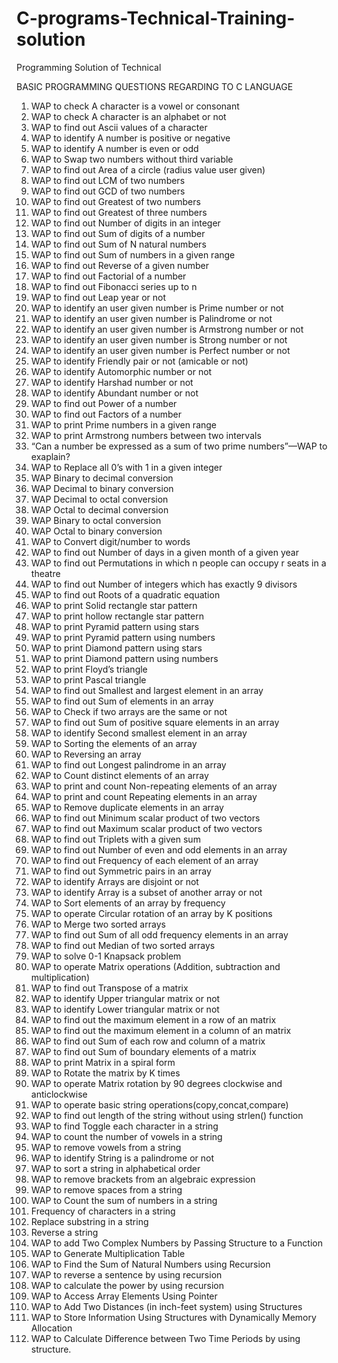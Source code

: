 # C-programs-Technical-Training-solution
Programming Solution of Technical 

BASIC PROGRAMMING QUESTIONS REGARDING TO C LANGUAGE

1.	WAP to check A character is a vowel or consonant
2.	WAP to check A character is an alphabet or not
3.	WAP to find out Ascii values of a character
4.	WAP to identify A number is positive or negative
5.	WAP to identify A number is even or odd
6.	WAP to Swap two numbers without third variable
7.	WAP to find out Area of a circle (radius value user given) 
8.	WAP to find out LCM of two numbers
9.	WAP to find out GCD of two numbers
10.	WAP to find out Greatest of two numbers
11.	WAP to find out Greatest of three numbers
12.	WAP to find out Number of digits in an integer
13.	WAP to find out Sum of digits of a number
14.	WAP to find out Sum of N natural numbers
15.	WAP to find out Sum of numbers in a given range
16.	WAP to find out Reverse of a given number
17.	WAP to find out Factorial of a number
18.	WAP to find out Fibonacci series up to n 
19.	WAP to find out Leap year or not
20.	WAP to identify an user given number is Prime number or not
21.	WAP to identify an user given number is Palindrome or not
22.	WAP to identify an user given number is Armstrong number or not
23.	WAP to identify an user given number is Strong number or not
24.	WAP to identify an user given number is Perfect number or not
25.	WAP to identify Friendly pair or not (amicable or not)
26.	WAP to identify Automorphic number or not
27.	WAP to identify Harshad number or not
28.	WAP to identify Abundant number or not
29.	WAP to find out Power of a number
30.	WAP to find out Factors of a number
31.	WAP to print Prime numbers in a given range
32.	WAP to print Armstrong numbers between two intervals
33.	“Can a number be expressed as a sum of two prime numbers”—WAP to exaplain?
34.	WAP to Replace all 0’s with 1 in a given integer
35.	WAP Binary to decimal conversion
36.	WAP Decimal to binary conversion
37.	WAP Decimal to octal conversion
38.	WAP Octal to decimal conversion
39.	WAP Binary to octal conversion
40.	WAP Octal to binary conversion
41.	WAP to Convert digit/number to words
42.	WAP to find out Number of days in a given month of a given year
43.	WAP to find out Permutations in which n people can occupy r seats in a theatre
44.	WAP to find out Number of integers which has exactly 9 divisors
45.	WAP to find out Roots of a quadratic equation
46.	WAP to print Solid rectangle star pattern
47.	WAP to print hollow rectangle star pattern
48.	WAP to print Pyramid pattern using stars
49.	WAP to print Pyramid pattern using numbers
50.	WAP to print Diamond pattern using stars
51.	WAP to print Diamond pattern using numbers
52.	WAP to print Floyd’s triangle
53.	WAP to print Pascal triangle
54.	WAP to find out Smallest and largest element in an array
55.	WAP to find out Sum of elements in an array
56.	WAP to Check if two arrays are the same or not
57.	WAP to find out Sum of positive square elements in an array
58.	WAP to identify Second smallest element in an array
59.	WAP to Sorting the elements of an array
60.	WAP to Reversing an array
61.	WAP to find out Longest palindrome in an array
62.	WAP to Count distinct elements of an array 
63.	WAP to print and count Non-repeating elements of an array
64.	WAP to print and count Repeating elements in an array
65.	WAP to Remove duplicate elements in an array
66.	WAP to find out Minimum scalar product of two vectors
67.	WAP to find out Maximum scalar product of two vectors
68.	WAP to find out Triplets with a given sum
69.	WAP to find out Number of even and odd elements in an array
70.	WAP to find out Frequency of each element of an array
71.	WAP to find out Symmetric pairs in an array
72.	WAP to identify Arrays are disjoint or not
73.	WAP to identify Array is a subset of another array or not
74.	WAP to Sort elements of an array by frequency
75.	WAP to operate Circular rotation of an array by K positions
76.	WAP to Merge two sorted arrays 
77.	WAP to find out Sum of all odd frequency elements in an array
78.	WAP to find out Median of two sorted arrays
79.	WAP to solve 0-1 Knapsack problem
80.	WAP to operate Matrix operations (Addition, subtraction and multiplication)
81.	WAP to find out Transpose  of a matrix
82.	WAP to identify Upper triangular matrix or not
83.	WAP to identify Lower triangular matrix or not
84.	WAP to find out the maximum element in a row of an matrix
85.	WAP to find out the maximum element in a column of an matrix
86.	WAP to find out Sum of each row and column of a matrix
87.	WAP to find out Sum of boundary elements of a matrix
88.	WAP to print Matrix in a spiral form
89.	WAP to Rotate the matrix by K times
90.	WAP to operate Matrix rotation by 90 degrees clockwise and anticlockwise
91.	WAP to operate basic string operations(copy,concat,compare)
92.	WAP to find out length of the string without using strlen() function
93.	WAP to find Toggle each character in a string
94.	WAP to count the number of vowels in a string
95.	WAP to remove vowels from a string
96.	WAP to identify String is a palindrome or not
97.	WAP to sort a string in alphabetical order
98.	WAP to remove brackets from an algebraic expression
99.	WAP to remove spaces from a string
100.	WAP to Count the sum of numbers in a string
101.	Frequency of characters in a string
102.	Replace substring in a string
103.	Reverse a string
104.	WAP to add Two Complex Numbers by Passing Structure to a Function
105.	WAP to Generate Multiplication Table
106.	WAP to Find the Sum of Natural Numbers using Recursion
107.	WAP to reverse a sentence by using recursion
108.	WAP to calculate the power by using recursion
109.	WAP to Access Array Elements Using Pointer
110.	WAP to Add Two Distances (in inch-feet system) using Structures
111.	WAP to Store Information Using Structures with Dynamically Memory Allocation
112.	WAP to Calculate Difference between Two Time Periods by using structure.


